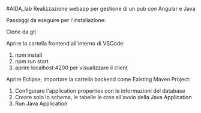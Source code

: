 #AIDA_lab
Realizzazione webapp per gestione di un pub con Angular e Java

Passaggi da eseguire per l'installazione:

Clone da git

Aprire la cartella frontend all'interno di VSCode:

1) npm install
2) npm run start
3) aprire localhost:4200 per visualizzare il client

Aprire Eclipse, importare la cartella backend come Existing Maven Project:

1) Configurare l'application properties con le informazioni del database
2) Creare solo lo schema, le tabelle le crea all'avvio della Java Application
3) Run Java Application
